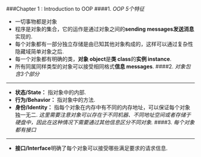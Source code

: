 ###Chapter 1 : Introduction to OOP
####1. _OOP 5个特征_
+ 一切事物都是对象
+ 程序是对象的集合，它的运作是通过对象之间的**sending messages发送消息**实现的.
+ 每个对象都有一部分独立存储是由已知其他对象构成的，这样可以通过复杂性隐藏域简单对象之后.
+ 每一个对象都有明确的类，**对象 object**是**类 class**的**实例 instance**.
+ 所有同属同样类型的对象可以接受相同格式**信息 messages**.
####2. _对象包含3个部分_
---
+ **状态/State：** 指对象中的内部.
+ **行为/Behavior：** 指对象中的方法.
+ **身份/Identity：** 指每个对象在内存中有不同的内存地址，可以保证每个对象独一无二. _这里需要注意对象可以存在于不同机器、不同地址空间或者存储于硬盘中，因此在这种情况下需要通过其他信息区分不同对象._
####3. _每个对象都有接口_
---
+ **接口/Interface**明确了每个对象可以接受哪些满足要求的请求信息.